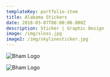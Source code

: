 ```yaml
---
templateKey: portfolio-item
title: Alabama Stickers
date: 2018-03-07T06:00:00.000Z
description: Sticker | Graphic Design
image: /img/sloss.jpg
image2: /img/skylinesticker.jpg
---
```


![Bham Logo](/img/sloss.jpg)

![Bham Logo](/img/skylinesticker.jpg)
